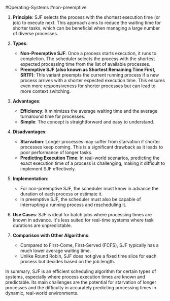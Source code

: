 #Operating-Systems #non-preemptive
1. **Principle**: SJF selects the process with the shortest execution time (or job) to execute next. This approach aims to reduce the waiting time for shorter tasks, which can be beneficial when managing a large number of diverse processes.

2. **Types**:
   - **Non-Preemptive SJF**: Once a process starts execution, it runs to completion. The scheduler selects the process with the shortest expected processing time from the list of available processes.
   - **Preemptive SJF (also known as Shortest Remaining Time First, SRTF)**: This variant preempts the current running process if a new process arrives with a shorter expected execution time. This ensures even more responsiveness for shorter processes but can lead to more context switching.

3. **Advantages**:
   - **Efficiency**: It minimizes the average waiting time and the average turnaround time for processes.
   - **Simple**: The concept is straightforward and easy to understand.

4. **Disadvantages**:
   - **Starvation**: Longer processes may suffer from starvation if shorter processes keep coming. This is a significant drawback as it leads to poor performance of longer tasks.
   - **Predicting Execution Time**: In real-world scenarios, predicting the exact execution time of a process is challenging, making it difficult to implement SJF effectively.

5. **Implementation**: 
   - For non-preemptive SJF, the scheduler must know in advance the duration of each process or estimate it.
   - In preemptive SJF, the scheduler must also be capable of interrupting a running process and rescheduling it.

6. **Use Cases**: SJF is ideal for batch jobs where processing times are known in advance. It's less suited for real-time systems where task durations are unpredictable.

7. **Comparison with Other Algorithms**:
   - Compared to First-Come, First-Served (FCFS), SJF typically has a much lower average waiting time.
   - Unlike Round Robin, SJF does not give a fixed time slice for each process but decides based on the job length.

In summary, SJF is an efficient scheduling algorithm for certain types of systems, especially where process execution times are known and predictable. Its main challenges are the potential for starvation of longer processes and the difficulty in accurately predicting processing times in dynamic, real-world environments.